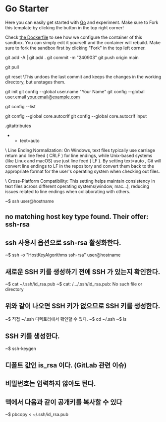 # Go Starter

Here you can easily get started with [Go](https://go.dev/) and experiment. Make sure to Fork this template by clicking the button in the top right corner!

Check [the Dockerfile](./.devcontainer/Dockerfile) to see how we configure the container of this sandbox. You can simply edit it yourself and the container will rebuild. Make sure to fork the sandbox first by clicking "Fork" in the top left corner.


git add -A | git add .
git commit -m "240903"
git push origin main

git pull

git reset
\\This undoes the last commit and keeps the changes in the working directory, but unstages them.

git init
git config --global user.name "Your Name"
git config --global user.email your.email@example.com

git config --list


git config --global core.autocrlf
git config --global core.autocrlf input


.gitattributes
- * text=auto 

\\ Line Ending Normalization:
On Windows, text files typically use carriage return and line feed (
CRLF
) for line endings, while Unix-based systems (like Linux and macOS) use just line feed (
LF
). By setting
text=auto
, Git will convert line endings to
LF
in the repository and convert them back to the appropriate format for the user's operating system when checking out files.

\\ Cross-Platform Compatibility:
This setting helps maintain consistency in text files across different operating systems(window, mac...), reducing issues related to line endings when collaborating with others.





~$ ssh user@hostname

## no matching host key type found. Their offer: ssh-rsa
## ssh 사용시 옵션으로 ssh-rsa 활성화한다.

~$ ssh -o "HostKeyAlgorithms ssh-rsa" user@hostname

## 새로운 SSH 키를 생성하기 전에  SSH 가 있는지 확인한다. 

~$ cat ~/.ssh/id_rsa.pub
~$ cat: /.../.ssh/id_rsa.pub: No such file or directory

## 위와 같이 나오면 SSH 키가 없으므로 SSH 키를 생성한다.

~$ 직접 ~/.ssh 디렉토리에서  확인할 수 있다.
~$ cd ~/.ssh
~$ ls

## SSH 키를 생성한다.
~$ ssh-keygen

## 디폴트 값인 is_rsa 이다. (GitLab 관련 이슈)
## 비밀번호는 입력하지 않아도 된다.

## 맥에서 다음과 같이 공개키를 복사할 수 있다
~$ pbcopy < ~/.ssh/id_rsa.pub